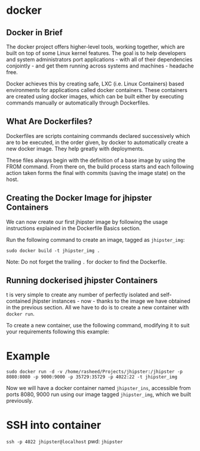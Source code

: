 # docker

## Docker in Brief

The docker project offers higher-level tools, working together, which are built on top of some Linux kernel features. The goal is to help developers and system administrators port applications - with all of their dependencies conjointly - and get them running across systems and machines - headache free.

Docker achieves this by creating safe, LXC (i.e. Linux Containers) based environments for applications called docker containers. These containers are created using docker images, which can be built either by executing commands manually or automatically through Dockerfiles.

## What Are Dockerfiles?

Dockerfiles are scripts containing commands declared successively which are to be executed, in the order given, by docker to automatically create a new docker image. They help greatly with deployments.

These files always begin with the definition of a base image by using the FROM command. From there on, the build process starts and each following action taken forms the final with commits (saving the image state) on the host.

## Creating the Docker Image for jhipster Containers

We can now create our first jhipster image by following the usage instructions explained in the Dockerfile Basics section.

Run the following command to create an image, tagged as `jhipster_img`:

`sudo docker build -t jhipster_img .`

Note: Do not forget the trailing `.` for docker to find the Dockerfile.

## Running dockerised jhipster Containers
t is very simple to create any number of perfectly isolated and self-contained jhipster instances - now - thanks to the image we have obtained in the previous section. All we have to do is to create a new container with `docker run`.

To create a new container, use the following command, modifying it to suit your requirements following this example:

# Example
`sudo docker run -d -v /home/rasheed/Projects/jhipster:/jhipster -p 8080:8080 -p 9000:9000 -p 35729:35729 -p 4022:22 -t jhipster_img`

Now we will have a docker container named `jhipster_ins`, accessible from ports 8080, 9000 run using our image tagged `jhipster_img`, which we built previously.

# SSH into container

`ssh -p 4022 jhipster@localhost`
pwd: `jhipster`

